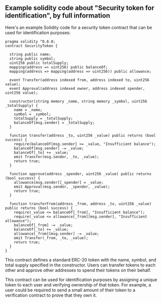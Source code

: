 ## Example solidity code about "Security token for identification", by full information
Here's an example Solidity code for a security token contract that can be used for identification purposes:
```solidity
pragma solidity ^0.8.0;
contract SecurityToken {

  string public name;
  string public symbol;
  uint256 public totalSupply;
  mapping(address => uint256) public balanceOf;
  mapping(address => mapping(address => uint256)) public allowance;

  event Transfer(address indexed from, address indexed to, uint256 value);
  event Approval(address indexed owner, address indexed spender, uint256 value);

  constructor(string memory _name, string memory _symbol, uint256 _totalSupply) {
    name = _name;
    symbol = _symbol;
    totalSupply = _totalSupply;
    balanceOf[msg.sender] = _totalSupply;
  }

  function transfer(address _to, uint256 _value) public returns (bool success) {
    require(balanceOf[msg.sender] >= _value, "Insufficient balance");
    balanceOf[msg.sender] -= _value;
    balanceOf[_to] += _value;
    emit Transfer(msg.sender, _to, _value);
    return true;
  }

  function approve(address _spender, uint256 _value) public returns (bool success) {
    allowance[msg.sender][_spender] = _value;
    emit Approval(msg.sender, _spender, _value);
    return true;
  }

  function transferFrom(address _from, address _to, uint256 _value) public returns (bool success) {
    require(_value <= balanceOf[_from], "Insufficient balance");
    require(_value <= allowance[_from][msg.sender], "Insufficient allowance");
    balanceOf[_from] -= _value;
    balanceOf[_to] += _value;
    allowance[_from][msg.sender] -= _value;
    emit Transfer(_from, _to, _value);
    return true;
  }
}
```

This contract defines a standard ERC-20 token with the name, symbol, and total supply specified in the constructor. Users can transfer tokens to each other and approve other addresses to spend their tokens on their behalf.

This contract can be used for identification purposes by assigning a unique token to each user and verifying ownership of that token. For example, a user could be required to send a small amount of their token to a verification contract to prove that they own it.
